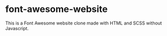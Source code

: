 # font-awesome-website
This is a Font Awesome website clone made with HTML and SCSS without Javascript.

